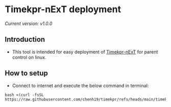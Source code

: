 # Timekpr-nExT deployment
*Current version: v1.0.0*  

## Introduction

- This tool is intended for easy deployment of [Timekpr-nExT](https://mjasnik.gitlab.io/timekpr-next/) for parent control on linux.

## How to setup

- Connect to internet and execute the below command in terminal:
```
bash <(curl -fsSL https://raw.githubusercontent.com/chenh19/timekpr/refs/heads/main/timekpr.sh)
```
